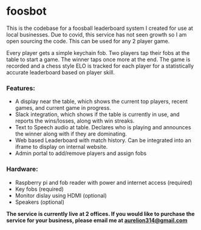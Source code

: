 # foosbot
This is the codebase for a foosball leaderboard system I created for use at local businesses. Due to covid, this service has not seen growth so I am open sourcing the code. This can be used for any 2 player game.

Every player gets a simple keychain fob. Two players tap their fobs at the table to start a game. The winner taps once more at the end. The game is recorded and a chess style ELO is tracked for each player for a statistically accurate leaderboard based on player skill.

### Features:
   - A display near the table, which shows the current top players, recent games, and current game in progress.
   - Slack integration, which shows if the table is currently in use, and reports the wins/losses, along with win streaks.
   - Text to Speech audio at table. Declares who is playing and announces the winner along with if they are dominating.
   - Web based Leaderboard with match history. Can be integrated into an iframe to display on internal website.
   - Admin portal to add/remove players and assign fobs
   

### Hardware:
   - Raspberry pi and fob reader with power and internet access (required)
   - Key fobs (required)
   - Monitor dislay using HDMI (optional)
   - Speakers (optional)


**The service is currently live at 2 offices. If you would like to purchase the service for your business, please email me at aurelion314@gmail.com**

